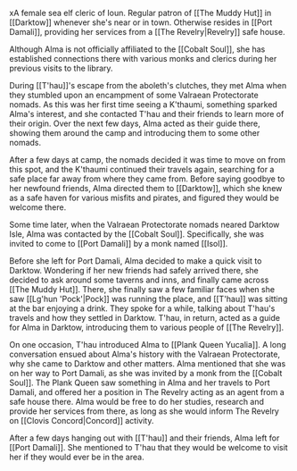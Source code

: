 xA female sea elf cleric of Ioun. Regular patron of [[The Muddy Hut]] in [[Darktow]] whenever she's near or in town. Otherwise resides in [[Port Damali]], providing her services from a [[The Revelry|Revelry]] safe house.

Although Alma is not officially affiliated to the [[Cobalt Soul]], she has established connections there with various monks and clerics during her previous visits to the library.

During [[T'hau]]'s escape from the aboleth's clutches, they met Alma when they stumbled upon an encampment of some Valraean Protectorate nomads. As this was her first time seeing a K'thaumi, something sparked Alma's interest, and she contacted T'hau and their friends to learn more of their origin. Over the next few days, Alma acted as their guide there, showing them around the camp and introducing them to some other nomads.

After a few days at camp, the nomads decided it was time to move on from this spot, and the K'thaumi continued their travels again, searching for a safe place far away from where they came from. Before saying goodbye to her newfound friends, Alma directed them to [[Darktow]], which she knew as a safe haven for various misfits and pirates, and figured they would be welcome there.

Some time later, when the Valraean Protectorate nomads neared Darktow Isle, Alma was contacted by the [[Cobalt Soul]]. Specifically, she was invited to come to [[Port Damali]] by a monk named [[Isol]].

Before she left for Port Damali, Alma decided to make a quick visit to Darktow. Wondering if her new friends had safely arrived there, she decided to ask around some taverns and inns, and finally came across [[The Muddy Hut]]. There, she finally saw a few familiar faces when she saw [[Lg'hun 'Pock'|Pock]] was running the place, and [[T'hau]] was sitting at the bar enjoying a drink. They spoke for a while, talking about T'hau's travels and how they settled in Darktow. T'hau, in return, acted as a guide for Alma in Darktow, introducing them to various people of [[The Revelry]]. 

On one occasion, T'hau introduced Alma to [[Plank Queen Yucalia]]. A long conversation ensued about Alma's history with the Valraean Protectorate, why she came to Darktow and other matters. Alma mentioned that she was on her way to Port Damali, as she was invited by a monk from the [[Cobalt Soul]]. The Plank Queen saw something in Alma and her travels to Port Damali, and offered her a position in The Revelry acting as an agent from a safe house there. Alma would be free to do her studies, research and provide her services from there, as long as she would inform The Revelry on [[Clovis Concord|Concord]] activity.

After a few days hanging out with [[T'hau]] and their friends, Alma left for [[Port Damali]]. She mentioned to T'hau that they would be welcome to visit her if they would ever be in the area.
